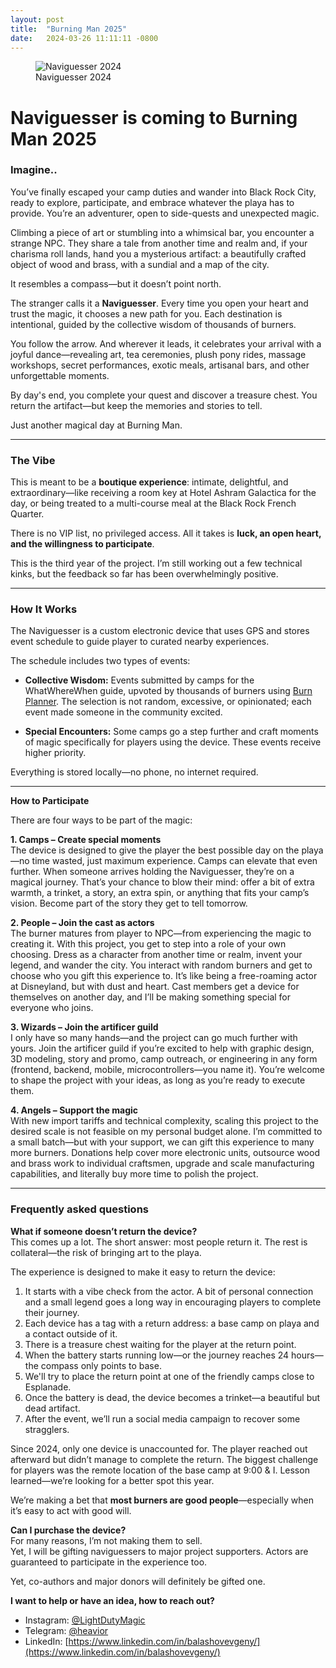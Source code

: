 ```yaml
---
layout: post
title:  "Burning Man 2025"
date:   2024-03-26 11:11:11 -0800
---
```


<figure>
	<img src="{{ site.baseurl }}/assets/compass_2024.jpg" alt="Naviguesser 2024">
	<figcaption>
		Naviguesser 2024
	</figcaption>
</figure> 

# **Naviguesser is coming to Burning Man 2025**

### **Imagine..**

You’ve finally escaped your camp duties and wander into Black Rock City, ready to explore, participate, and embrace whatever the playa has to provide. You’re an adventurer, open to side-quests and unexpected magic.

Climbing a piece of art or stumbling into a whimsical bar, you encounter a strange NPC. They share a tale from another time and realm and, if your charisma roll lands, hand you a mysterious artifact: a beautifully crafted object of wood and brass, with a sundial and a map of the city.

It resembles a compass—but it doesn’t point north.

The stranger calls it a **Naviguesser**. Every time you open your heart and trust the magic, it chooses a new path for you. Each destination is intentional, guided by the collective wisdom of thousands of burners.

You follow the arrow. And wherever it leads, it celebrates your arrival with a joyful dance—revealing art, tea ceremonies, plush pony rides, massage workshops, secret performances, exotic meals, artisanal bars, and other unforgettable moments.

By day's end, you complete your quest and discover a treasure chest. You return the artifact—but keep the memories and stories to tell.

Just another magical day at Burning Man.

---

### **The Vibe**

This is meant to be a **boutique experience**: intimate, delightful, and extraordinary—like receiving a room key at Hotel Ashram Galactica for the day, or being treated to a multi-course meal at the Black Rock French Quarter.

There is no VIP list, no privileged access. All it takes is **luck, an open heart, and the willingness to participate**.

This is the third year of the project. I’m still working out a few technical kinks, but the feedback so far has been overwhelmingly positive.

---

### **How It Works**

The Naviguesser is a custom electronic device that uses GPS and stores event schedule to guide player to curated nearby experiences.

The schedule includes two types of events:

* **Collective Wisdom:** Events submitted by camps for the WhatWhereWhen guide, upvoted by thousands of burners using [Burn Planner](https://burn-planner.web.app/). The selection is not random, excessive, or opinionated; each event made someone in the community excited.

* **Special Encounters:** Some camps go a step further and craft moments of magic specifically for players using the device. These events receive higher priority.

Everything is stored locally—no phone, no internet required.

---

**How to Participate**

There are four ways to be part of the magic:

**1\. Camps – Create special moments**  
 The device is designed to give the player the best possible day on the playa—no time wasted, just maximum experience. Camps can elevate that even further. When someone arrives holding the Naviguesser, they’re on a magical journey. That’s your chance to blow their mind: offer a bit of extra warmth, a trinket, a story, an extra spin, or anything that fits your camp’s vision. Become part of the story they get to tell tomorrow.

**2\. People – Join the cast as actors**  
 The burner matures from player to NPC—from experiencing the magic to creating it. With this project, you get to step into a role of your own choosing. Dress as a character from another time or realm, invent your legend, and wander the city. You interact with random burners and get to choose who you gift this experience to. It’s like being a free-roaming actor at Disneyland, but with dust and heart. Cast members get a device for themselves on another day, and I’ll be making something special for everyone who joins.

**3\. Wizards – Join the artificer guild**  
 I only have so many hands—and the project can go much further with yours. Join the artificer guild if you’re excited to help with graphic design, 3D modeling, story and promo, camp outreach, or engineering in any form (frontend, backend, mobile, microcontrollers—you name it). You’re welcome to shape the project with your ideas, as long as you’re ready to execute them.

**4\. Angels – Support the magic**  
 With new import tariffs and technical complexity, scaling this project to the desired scale is not feasible on my personal budget alone. I’m committed to a small batch—but with your support, we can gift this experience to many more burners. Donations help cover more electronic units, outsource wood and brass work to individual craftsmen, upgrade and scale manufacturing capabilities, and literally buy more time to polish the project.

---

### **Frequently asked questions**

**What if someone doesn’t return the device?**  
 This comes up a lot. The short answer: most people return it. The rest is collateral—the risk of bringing art to the playa.

The experience is designed to make it easy to return the device:

1. It starts with a vibe check from the actor. A bit of personal connection and a small legend goes a long way in encouraging players to complete their journey.  
2. Each device has a tag with a return address: a base camp on playa and a contact outside of it.  
3. There is a treasure chest waiting for the player at the return point.  
4. When the battery starts running low—or the journey reaches 24 hours—the compass only points to base.  
5. We'll try to place the return point at one of the friendly camps close to Esplanade.  
6. Once the battery is dead, the device becomes a trinket—a beautiful but dead artifact.  
7. After the event, we’ll run a social media campaign to recover some stragglers.

Since 2024, only one device is unaccounted for. The player reached out afterward but didn’t manage to complete the return. The biggest challenge for players was the remote location of the base camp at 9:00 & I. Lesson learned—we’re looking for a better spot this year.

We’re making a bet that **most burners are good people**—especially when it’s easy to act with good will.

**Can I purchase the device?**  
For many reasons, I’m not making them to sell.   
Yet, I will be gifting naviguessers to major project supporters. Actors are guaranteed to participate in the experience too.

Yet, co-authors and major donors will definitely be gifted one.

**I want to help or have an idea, how to reach out?**

* Instagram: [@LightDutyMagic](https://www.instagram.com/lightdutymagic/)  
* Telegram: [@heavior](https://t.me/heavior)  
* LinkedIn: [https://www.linkedin.com/in/balashovevgeny/](https://www.linkedin.com/in/balashovevgeny/) 
